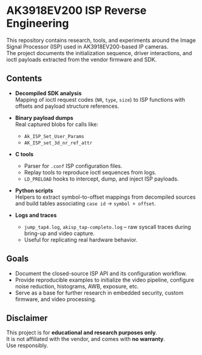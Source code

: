 # AK3918EV200 ISP Reverse Engineering

This repository contains research, tools, and experiments around the Image Signal Processor (ISP) used in AK3918EV200-based IP cameras.  
The project documents the initialization sequence, driver interactions, and ioctl payloads extracted from the vendor firmware and SDK.

## Contents

- **Decompiled SDK analysis**  
  Mapping of ioctl request codes (`NR`, `type`, `size`) to ISP functions with offsets and payload structure references.

- **Binary payload dumps**  
  Real captured blobs for calls like:
  - `Ak_ISP_Set_User_Params`
  - `AK_ISP_set_3d_nr_ref_attr`

- **C tools**  
  - Parser for `.conf` ISP configuration files.  
  - Replay tools to reproduce ioctl sequences from logs.  
  - `LD_PRELOAD` hooks to intercept, dump, and inject ISP payloads.

- **Python scripts**  
  Helpers to extract symbol-to-offset mappings from decompiled sources and build tables associating `case id` → `symbol + offset`.

- **Logs and traces**  
  - `jump_tap4.log`, `akisp_tap-completo.log` – raw syscall traces during bring-up and video capture.  
  - Useful for replicating real hardware behavior.

## Goals

- Document the closed-source ISP API and its configuration workflow.  
- Provide reproducible examples to initialize the video pipeline, configure noise reduction, histograms, AWB, exposure, etc.  
- Serve as a base for further research in embedded security, custom firmware, and video processing.

## Disclaimer

This project is for **educational and research purposes only**.  
It is not affiliated with the vendor, and comes with **no warranty**.  
Use responsibly.
